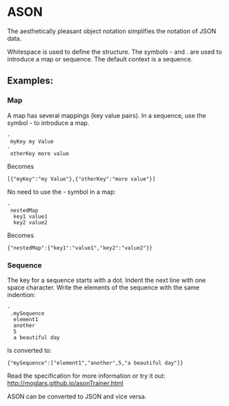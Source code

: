 # ASON
The aesthetically pleasant object notation simplifies the notation of JSON data.

Whitespace is used to define the structure. The symbols - and . are used to introduce a map or sequence. The default context is a sequence.
  
## Examples:

### Map

A map has several mappings (key value pairs). In a sequence, use the symbol - to introduce a map.

    -
     myKey my Value
    -
     otherKey more value
     
Becomes

    [{"myKey":"my Value"},{"otherKey":"more value"}]
     
No need to use the - symbol in a map:

    -
     nestedMap
      key1 value1
      key2 value2
      
Becomes

    {"nestedMap":{"key1":"value1","key2":"value2"}}
    
### Sequence

The key for a sequence starts with a dot. Indent the next line with one space character. Write the elements of the sequence with the same indention:

    -
     .mySequence
      element1
      another
      5
      a beautiful day
     
Is converted to:

    {"mySequence":["element1","another",5,"a beautiful day"]}
    
Read the specification for more information or try it out:
http://moglars.github.io/asonTrainer.html

ASON can be converted to JSON and vice versa.
